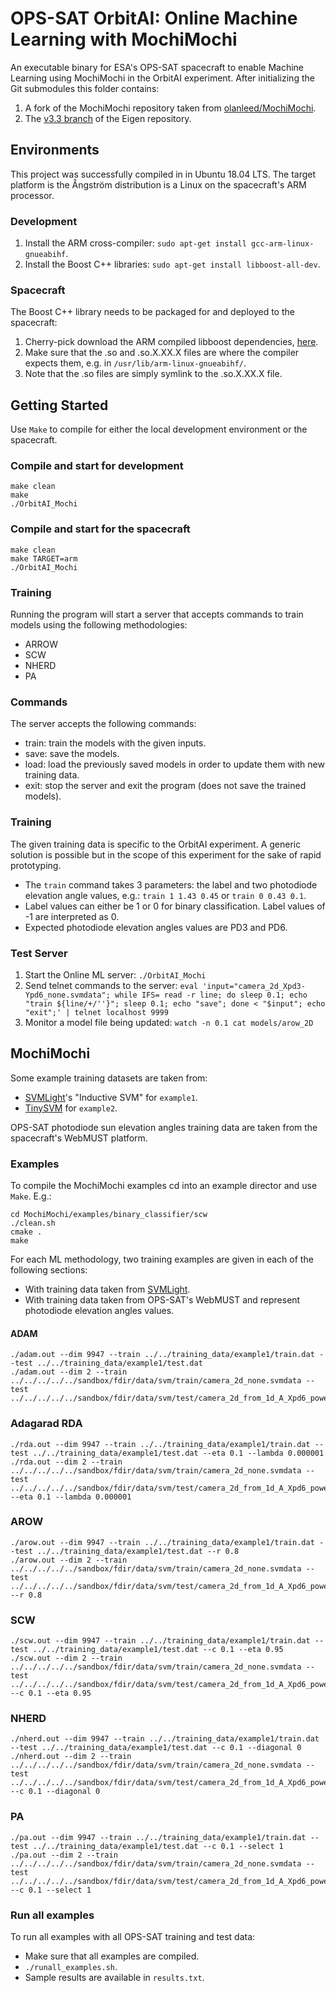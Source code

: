 # OPS-SAT OrbitAI: Online Machine Learning with MochiMochi
An executable binary for ESA's OPS-SAT spacecraft to enable Machine Learning using MochiMochi in the OrbitAI experiment. After initializing the Git submodules this folder contains:
1. A fork of the MochiMochi repository taken from [olanleed/MochiMochi](https://github.com/olanleed/MochiMochi).
2. The [v3.3 branch](https://gitlab.com/libeigen/eigen/-/tree/3.3) of the Eigen repository.

## Environments
This project was successfully compiled in in Ubuntu 18.04 LTS. The target platform is the Ångström distribution is a Linux on the spacecraft's ARM processor.

### Development
1. Install the ARM cross-compiler: `sudo apt-get install gcc-arm-linux-gnueabihf`.
2. Install the Boost C++ libraries: `sudo apt-get install libboost-all-dev`.

### Spacecraft
The Boost C++ library needs to be packaged for and deployed to the spacecraft:
1. Cherry-pick download the ARM compiled libboost dependencies, [here](https://packages.debian.org/source/stretch/armhf/boost1.62).
2. Make sure that the .so and .so.X.XX.X files are where the compiler expects them, e.g. in `/usr/lib/arm-linux-gnueabihf/`.
3. Note that the .so files are simply symlink to the .so.X.XX.X file.

## Getting Started
Use `Make` to compile for either the local development environment or the spacecraft. 

### Compile and start for development
```
make clean
make
./OrbitAI_Mochi
```

### Compile and start for the spacecraft
```
make clean
make TARGET=arm
./OrbitAI_Mochi
```

### Training
Running the program will start a server that accepts commands to train models using the following methodologies:
- ARROW
- SCW
- NHERD
- PA

### Commands
The server accepts the following commands:
- train: train the models with the given inputs.
- save: save the models.
- load: load the previously saved models in order to update them with new training data.
- exit: stop the server and exit the program (does not save the trained models).

### Training
The given training data is specific to the OrbitAI experiment. A generic solution is possible but in the scope of this experiment for the sake of rapid prototyping.
- The `train` command takes 3 parameters: the label and two photodiode elevation angle values, e.g.: `train 1 1.43 0.45` or `train 0 0.43 0.1`.
- Label values can either be 1 or 0 for binary classification. Label values of -1 are interpreted as 0.
- Expected photodiode elevation angles values are PD3 and PD6.

### Test Server
1. Start the Online ML server: `./OrbitAI_Mochi `
2. Send telnet commands to the server: `eval 'input="camera_2d_Xpd3-Ypd6_none.svmdata"; while IFS= read -r line; do sleep 0.1; echo "train ${line/+/''}"; sleep 0.1; echo "save"; done < "$input"; echo "exit";' | telnet localhost 9999`
3. Monitor a model file being updated: `watch -n 0.1 cat models/arow_2D`

## MochiMochi
Some example training datasets are taken from:
- [SVMLight](http://svmlight.joachims.org/)'s "Inductive SVM" for `example1`.
- [TinySVM](http://chasen.org/~taku/software/TinySVM/) for `example2`.

OPS-SAT photodiode sun elevation angles training data are taken from the spacecraft's WebMUST platform.

### Examples
To compile the MochiMochi examples cd into an example director and use `Make`. E.g.:
```
cd MochiMochi/examples/binary_classifier/scw
./clean.sh
cmake .
make
```

For each ML methodology, two training examples are given in each of the following sections:
- With training data taken from [SVMLight](http://svmlight.joachims.org/).
- With training data taken from OPS-SAT's WebMUST and represent  photodiode elevation angles values.

#### ADAM
```
./adam.out --dim 9947 --train ../../training_data/example1/train.dat --test ../../training_data/example1/test.dat
./adam.out --dim 2 --train ../../../../../sandbox/fdir/data/svm/train/camera_2d_none.svmdata --test ../../../../../sandbox/fdir/data/svm/test/camera_2d_from_1d_A_Xpd6_power.svmdata
```

### Adagarad RDA
```
./rda.out --dim 9947 --train ../../training_data/example1/train.dat --test ../../training_data/example1/test.dat --eta 0.1 --lambda 0.000001
./rda.out --dim 2 --train ../../../../../sandbox/fdir/data/svm/train/camera_2d_none.svmdata --test ../../../../../sandbox/fdir/data/svm/test/camera_2d_from_1d_A_Xpd6_power.svmdata --eta 0.1 --lambda 0.000001
```

### AROW
```
./arow.out --dim 9947 --train ../../training_data/example1/train.dat --test ../../training_data/example1/test.dat --r 0.8
./arow.out --dim 2 --train ../../../../../sandbox/fdir/data/svm/train/camera_2d_none.svmdata --test ../../../../../sandbox/fdir/data/svm/test/camera_2d_from_1d_A_Xpd6_power.svmdata --r 0.8
```

### SCW
```
./scw.out --dim 9947 --train ../../training_data/example1/train.dat --test ../../training_data/example1/test.dat --c 0.1 --eta 0.95
./scw.out --dim 2 --train ../../../../../sandbox/fdir/data/svm/train/camera_2d_none.svmdata --test ../../../../../sandbox/fdir/data/svm/test/camera_2d_from_1d_A_Xpd6_power.svmdata --c 0.1 --eta 0.95
```

### NHERD
```
./nherd.out --dim 9947 --train ../../training_data/example1/train.dat --test ../../training_data/example1/test.dat --c 0.1 --diagonal 0
./nherd.out --dim 2 --train ../../../../../sandbox/fdir/data/svm/train/camera_2d_none.svmdata --test ../../../../../sandbox/fdir/data/svm/test/camera_2d_from_1d_A_Xpd6_power.svmdata --c 0.1 --diagonal 0
```

### PA
```
./pa.out --dim 9947 --train ../../training_data/example1/train.dat --test ../../training_data/example1/test.dat --c 0.1 --select 1
./pa.out --dim 2 --train ../../../../../sandbox/fdir/data/svm/train/camera_2d_none.svmdata --test ../../../../../sandbox/fdir/data/svm/test/camera_2d_from_1d_A_Xpd6_power.svmdata --c 0.1 --select 1
```

### Run all examples
To run all examples with all OPS-SAT training and test data:
- Make sure that all examples are compiled.
- `./runall_examples.sh`.
- Sample results are available in `results.txt`.